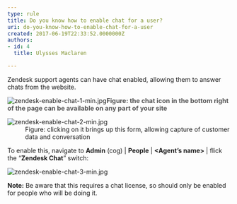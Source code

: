 ```yaml
---
type: rule
title: Do you know how to enable chat for a user?
uri: do-you-know-how-to-enable-chat-for-a-user
created: 2017-06-19T22:33:52.0000000Z
authors:
- id: 4
  title: Ulysses Maclaren

---
```




<span class='intro'> <p class="ssw15-rteElement-P">Zendesk support agents can have chat enabled, allowing them to answer chats from the website.​​<br></p> </span>

<dl class="image"><dt><img src="/PublishingImages/zendesk-enable-chat-1-min.jpg" alt="zendesk-enable-chat-1-min.jpg" />​​​<span style="color&#58;#555555;font-size&#58;0.9rem;font-weight&#58;bold;">Figure&#58; the chat icon in the bottom right of the page can be available on any part of your site</span></dt></dl><dl class="image"><dt><img src="/PublishingImages/zendesk-enable-chat-2-min.jpg" alt="zendesk-enable-chat-2-min.jpg" /></dt><dd>Figure&#58; clicking on it brings up this form, allowing capture of customer data and conversation</dd></dl><p>To enable this, navigate to 
   <b>Admin</b> (cog) | 
   <b>People</b> | 
   <b>&lt;Agent’s name&gt;</b> | flick the “<b>Zendesk Chat</b>” switch&#58;<br>
   
   </p><dl class="image"><dt><img src="/PublishingImages/zendesk-enable-chat-3-min.jpg" alt="zendesk-enable-chat-3-min.jpg" /></dt></dl><p><strong>Note&#58;</strong> Be aware that this requires a chat license, so should only be enabled for people who will be doing it.​<br></p>



